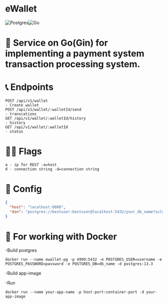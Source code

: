 # eWallet

![Postgres](https://img.shields.io/badge/postgres-%23316192.svg?style=for-the-badge&logo=postgresql&logoColor=white)![Go](https://img.shields.io/badge/go-%2300ADD8.svg?style=for-the-badge&logo=go&logoColor=white)

# 🎲 Service on Go(Gin) for implementing a payment system transaction processing system.

# 📞 Endpoints
```http
POST /api/v1/wallet
- Create wallet
POST /api/v1/wallet/:walletId/send
- transcations
GET /api/v1/wallet/:walletId/history
- history
GET /api/v1/wallet/:walletId
- status
```

# 🏴‍☠️ Flags
```
a - ip for REST -a=host
d - connection string -d=connection string
```

# 🧩 Config

```json
{
  "host": "localhost:8080",
  "dsn": "postgres://bestuser:bestuser@localhost:5432/your_db_name?sslmode=disable"
}
```

# 💎 For working with Docker
-Build postgres
```
docker run --name ewallet-pg -p 4999:5432 -e POSTGRES_USER=username -e POSTGRES_PASSWORD=password -e POSTGRES_DB=db_name -d postgres:13.3
```

-Build app-image

-Run
```
docker run --name your-app-name -p host-port:container-port -d your-app-image
```
